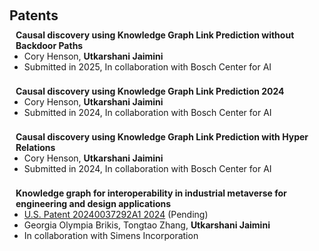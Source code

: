 <h1 id="invited-talks"></h1>

<h2 style="margin: 60px 0px 10px;">Patents</h2>

<h4 style="margin:0 10px 0;">Causal discovery using Knowledge Graph Link Prediction without Backdoor Paths</h4>
<ul style="margin:0 0 5px;">
  <li>Cory Henson, <strong>Utkarshani Jaimini</strong></li>
  <li>Submitted in 2025, In collaboration with Bosch Center for AI</li>
  <br />
</ul>

<h4 style="margin:0 10px 0;">Causal discovery using Knowledge Graph Link Prediction 2024</h4>
<ul style="margin:0 0 5px;">
  <li>Cory Henson, <strong>Utkarshani Jaimini</strong></li>
  <li>Submitted in 2024, In collaboration with Bosch Center for AI</li>
<br />
</ul>

<h4 style="margin:0 10px 0;">Causal discovery using Knowledge Graph Link Prediction with Hyper Relations</h4>
<ul style="margin:0 0 5px;">
  <li>Cory Henson, <strong>Utkarshani Jaimini</strong></li>
  <li>Submitted in 2024, In collaboration with Bosch Center for AI</li>
  <br />
</ul>

<h4 style="margin:0 10px 0;">Knowledge graph for interoperability in industrial metaverse for engineering and design applications</h4>
<ul style="margin:0 0 5px;">
  <li><a href="https://patents.google.com/patent/US20240037292A1/en">U.S. Patent 20240037292A1 2024</a> (Pending)</li>
  <li>Georgia Olympia Brikis, Tongtao Zhang, <strong>Utkarshani Jaimini</strong></li>
  <li>In collaboration with Simens Incorporation</li>
  <br />
</ul>





